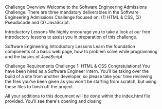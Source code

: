 Challenge Overview
Welcome to the Software Engineering Admissions Challenge. There are three mandatory deliverables in the Software Engineering Admissions Challenge focused on: (1) HTML & CSS, (2) Pseudocode and (3) JavaScript.

Introductory Lessons
We highly encourage you to take a look at our free introductory lessons to assist you in preparation of this challenge.

Software Engineering Introductory Lessons
Learn the foundation components of a basic web page, how to problem solve while programming and the basics of JavaScript.

Challenge Requirements
Challenge 1: HTML & CSS
Congratulations! You have been hired as a Software Engineer intern. You'll be taking over the build of a site from another developer, so please take your time reviewing the files you've been given as you won't be starting from scratch, but using these files to finish off the project.

All your additions to this document will be done within the index.html file provided. You'll see there's opening and closing <style> tag within the <head> </head> tags for you to place your styling. All HTML tags will be placed between the opening and closing <body> tags.

Please download the starter code for this challenge here.

Part 1
To start, you'll finish off the site using the notes provided from the last developer. You can find the notes below:

Since starting the site, the client has 2 more features they'd like to add to the features section. They should be added to the end of the existing list as new list items.
Notifications from Popular Apps
10 Days of Battery Life
An image has been provided for the right side of the features section. You'll see there's an image tag there already in the HTML (has a class of features__image), but the source attribute is empty. Please link the correct image here.
There are two paragraph elements in the footer, one for the email and one for the phone number. Change these elements to use anchor tags instead of paragraph tags. Keep the same class name, as this will keep the proper styling applied.
For the email:
Use info@ff.com as the content
Use mailto:info@ff.com as the hyperlink reference
For the phone number:
Use 867 - 102 - 4337 as the content
Use tel:8671024337 as the hyperlink reference
The client would like to have the 'features' link in the top navigation bar to be highlighted always. Add the class nav__sections-link--highlight in order to have this applied.
Add two taglines to follow the header copy:
Minimal, yet sharp
Modern, yet timeless
The last word of each tagline should be lowercase in your HTML file, but you should use CSS to modify the text to use uppercase casing. (ie. SHARP, TIMELESS) The last word should also be bolded, while the rest of the tagline can use a normal weight.
You should identify and create the right tags yourself and not use ones that exist in the HTML already. These taglines should each be within their own HTML tag.
The client would like to include a breakdown of what is included in each pricing package. They're provided the following information:
The copy should be added to the pricing__card-bottom section, and the information should be in the order provided. Use your knowledge of semantic HTML to build out this section.
Use the copy provided:
Package 1 includes: Watch face, Interchangeable band (white), Charging cable
Package 2 includes: Everything in Package 1, Interchangeable band (black)
Package 3 includes: Everything in Package 2, Extra charging cable, Warranty for 5 years
Add a 2px solid black dividing line between the pricing__card-top & pricing__card-bottom sections by using the appropriate box model property.
Part 2
The client has requested that a new section of the website be built between the "Features" and the "Pricing" sections. This new section will be a more comprehensive breakdown of the features mentioned. You can find the content below. There is no mockup provided for this section. With your knowledge of HTML (don't forget about semantics!), build this to the best of your ability. Then use your knowledge of CSS to style the section.

A Massive 1.5 Inch Touch Screen
Size is what matters when it comes to a smart watch screen. Read all your notifications with plenty of space.

Mix and Match Designs
Personalize your watch face to match your own unique style with many combinations of background images, clock styles and colors.

Water Resistant up to 7 Feet
IP68 Weatherproof rating. Fit to withstand dust, dirt and sand and resistant to submersion up to a maximum depth of 7 feet underwater for up to 30 minutes.

Tracking your Steps, Heart Rate & Sleep.
Check out your step progress during the day with the in app-tracker. Keep an eye on your heart rate easily and conveniently. And when you’re ready for your head to hit the pillow, track that too. 

Notifications from Popular Apps
Get all your notifications from all your accounts conveniently on your wrist

Up to 10 Days of Battery Life
With a battery capacity up to 300mAh, you’ll have no problem getting through the week with plenty of charge to spare. 
Furthermore, you may go beyond the basic requirements above to showcase your current HTML and CSS skills, including any skills not covered in the Admissions Challenge such as Flexbox or CSS animations.how
Challenge 2: Pseudocode
The intended functionality of the program below is to take a list of more than 1000 numbers (not in sequence) and determine the biggest number in the list. Identify any error(s) within this pseudocode solution and provide an explanation on why you identified this as a potential problem.

Let maxNumber represent the biggest number, set it to zero to start
While there are still numbers left in the list
	Look at the next number in the list
	Compare it to the maxNumber
		If next number is smaller than maxNumber
			Set maxNumber to that number
Report maxNumber as the biggest in the list
Challenge 3: JavaScript
This challenge is divided into two sections:

Operations & Comparisons
Arrays & Loops
In order to complete this challenge, follow the instructions outlined in the JavaScript file provided here.

Submission Format
Place all challenges in one folder and compress or 'zip' that folder.

Within the zip folder, please be sure to include all starter code and any code that you have produced as part of completing the challenges in addition to the actual output.
